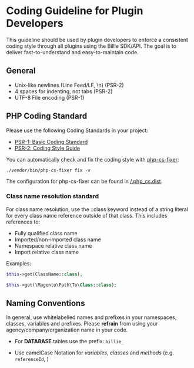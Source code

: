 # Coding Guideline for Plugin Developers

This guideline should be used by plugin developers to enforce a consistent coding style through all plugins using the Billie SDK/API.
The goal is to deliver fast-to-understand and easy-to-maintain code.

## General
- Unix-like newlines (Line Feed/LF, \n) (PSR-2)
- 4 spaces for indenting, not tabs (PSR-2)
- UTF-8 File encoding (PSR-1)

## PHP Coding Standard
Please use the following Coding Standards in your project:
- [PSR-1: Basic Coding Standard](http://www.php-fig.org/psr/psr-1/)
- [PSR-2: Coding Style Guide](http://www.php-fig.org/psr/psr-2/)

You can automatically check and fix the coding style with [php-cs-fixer](http://cs.sensiolabs.org/):
```
./vendor/bin/php-cs-fixer fix -v
```
The configuration for php-cs-fixer can be found in [/.php_cs.dist](.php_cs.dist).

### Class name resolution standard

For class name resolution, use the ::class keyword instead of a string literal for every class name reference outside of that class. This includes references to:

- Fully qualified class name
- Imported/non-imported class name
- Namespace relative class name
- Import relative class name

Examples:

```php
$this->get(ClassName::class);
```  

```php
$this->get(\Magento\Path\To\Class::class);
```
  
  
## Naming Conventions

In general, use whitelabelled names and prefixes in your namespaces, classes, variables and prefixes.
Please **refrain** from using your agency/company/organization name in your code.

- For **DATABASE** tables use the prefix: `billie_`  

- Use camelCase Notation for _variables_, _classes_ and _methods_ (e.g. `referenceId`, )
